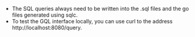 - The SQL queries always need to be written into the .sql files and the go files generated using sqlc.
- To test the GQL interface locally, you can use curl to the address http://localhost:8080/query.